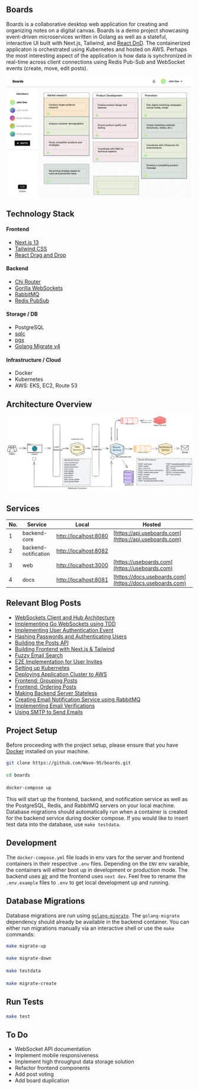 ## Boards
Boards is a collaborative desktop web application for creating and organizing notes on a digital canvas. Boards is a demo project showcasing event-driven microservices written in Golang as well as a stateful, interactive UI built with Next.js, Tailwind, and [React DnD](https://react-dnd.github.io/react-dnd/about). The containerized applicaton is orchestrated using Kubernetes and hosted on AWS. Perhaps the most interesting aspect of the application is how data is synchronized in real-time across client connections using Redis Pub-Sub and WebSocket events (create, move, edit posts).

<img src="frontend/public/Hero.png" alt="Boards" width="500"/>

## Technology Stack
#### Frontend
- [Next.js 13](https://nextjs.org/)
- [Tailwind CSS](https://tailwindcss.com/)
- [React Drag and Drop](https://react-dnd.github.io/react-dnd/about)
#### Backend
- [Chi Router](https://github.com/go-chi/chi)
- [Gorilla WebSockets](https://github.com/gorilla/websocket)
- [RabbitMQ](https://www.rabbitmq.com/tutorials/tutorial-one-go.html)
- [Redis PubSub](https://redis.io/docs/interact/pubsub/)
#### Storage / DB
- PostgreSQL
- [sqlc](https://sqlc.dev/)
- [pgx](https://github.com/jackc/pgx)
- [Golang Migrate v4](https://github.com/golang-migrate/migrate)
#### Infrastructure / Cloud
- Docker
- Kubernetes
- AWS: EKS, EC2, Route 53

## Architecture Overview
![architecture](docs/architecture.svg)

## Services

No. | Service | Local | Hosted
--- | --- | --- | ---
1 | backend-core | [http://localhost:8080](http://localhost:8080) | [https://api.useboards.com](https://api.useboards.com)
2 | backend-notification | [http://localhost:8082](http://localhost:8082) |
3 | web | [http://localhost:3000](http://localhost:3000) | [https://useboards.com](https://useboards.com)
4 | docs | [http://localhost:8081](http://localhost:8081) | [https://docs.useboards.com](https://docs.useboards.com)

## Relevant Blog Posts
- [WebSockets Client and Hub Architecture](https://medium.com/@wu.victor.95/building-a-go-websocket-for-a-live-collaboration-tool-pt-1-f7e5374b1f47)
- [Implementing Go WebSockets using TDD](https://medium.com/@wu.victor.95/building-a-go-websocket-for-a-live-collaboration-tool-pt-2-5728cd6ec801)
- [Implementing User Authentication Event](https://medium.com/@wu.victor.95/building-a-go-websocket-for-a-live-collaboration-tool-pt-3-b9a6b23f7fef)
- [Hashing Passwords and Authenticating Users](https://medium.com/@wu.victor.95/hashing-passwords-and-authenticating-users-with-bcrypt-dc2fdd978568)
- [Building the Posts API](https://medium.com/@wu.victor.95/building-a-post-service-for-our-websocket-endpoint-using-clean-architecture-tdd-f39aae9b2041)
- [Building Frontend with Next.js & Tailwind](https://medium.com/@wu.victor.95/intro-8435223725f0)
- [Fuzzy Email Search](https://medium.com/@wu.victor.95/new-feature-invite-members-to-a-board-cddfb6657131)
- [E2E Implementation for User Invites](https://medium.com/@wu.victor.95/new-feature-board-invitations-pt-2-549e071d0338)
- [Setting up Kubernetes](https://medium.com/@wu.victor.95/deploying-with-kubernetes-d3a9e9aad767)
- [Deploying Application Cluster to AWS](https://medium.com/@wu.victor.95/deploying-application-to-aws-1d9b4e758de0)
- [Frontend: Grouping Posts](https://medium.com/@wu.victor.95/boards-new-feature-grouping-posts-pt-1-680a98701c9b)
- [Frontend: Ordering Posts](https://medium.com/@wu.victor.95/boards-new-feature-ordering-posts-e3984adcdef5)
- [Making Backend Server Stateless](https://medium.com/@wu.victor.95/stateless-websocket-server-using-redis-pubsub-bf5f70435ba0)
- [Creating Email Notification Service using RabbitMQ](https://medium.com/@wu.victor.95/creating-a-notification-service-using-rabbitmq-a488c3d5b8bf)
- [Implementing Email Verifications](https://medium.com/@wu.victor.95/sending-email-verifications-with-smtp-pt-1-c4ededf5442a)
- [Using SMTP to Send Emails](https://medium.com/@wu.victor.95/handling-rabbitmq-tasks-and-sending-emails-with-smtp-d2fd6bac695e)

## Project Setup

Before proceeding with the project setup, please ensure that you have [Docker](https://www.docker.com/) installed on your machine. 

```bash
git clone https://github.com/Wave-95/boards.git

cd boards

docker-compose up
```

This will start up the frontend, backend, and notification service as well as the PostgreSQL, Redis, and RabbitMQ servers on your local machine. Database migrations should automatically run when a container is created for the backend service during docker compose. If you would like to insert test data into the database, use `make testdata`. 

## Development

The `docker-compose.yml` file loads in env vars for the server and frontend containers in their respective `.env` files. Depending on the `ENV` env varaible, the containers will either boot up in development or production mode. The backend uses [air](https://github.com/cosmtrek/air) and the frontend uses `next dev`. Feel free to rename the `.env.example` files to `.env` to get local development up and running.

## Database Migrations

Database migrations are run using [`golang-migrate`](https://github.com/golang-migrate/migrate/tree/master/cmd/migrate). The `golang-migrate` dependency should already be available in the backend container. You can either run migrations manually via an interactive shell or use the `make` commands:

```bash
make migrate-up

make migrate-down

make testdata

make migrate-create
```

## Run Tests

```bash
make test
```

## To Do
- WebSocket API documentation
- Implement mobile responsiveness
- Implement high throughput data storage solution
- Refactor frontend components
- Add post voting
- Add board duplication
